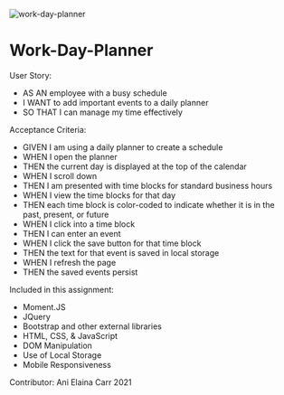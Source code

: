 ![work-day-planner](https://user-images.githubusercontent.com/84213096/123141552-7f07de80-d426-11eb-8574-412e3652da6d.gif)
# Work-Day-Planner

User Story:
- AS AN employee with a busy schedule
- I WANT to add important events to a daily planner
- SO THAT I can manage my time effectively


Acceptance Criteria:
- GIVEN I am using a daily planner to create a schedule
- WHEN I open the planner
- THEN the current day is displayed at the top of the calendar
- WHEN I scroll down
- THEN I am presented with time blocks for standard business hours
- WHEN I view the time blocks for that day
- THEN each time block is color-coded to indicate whether it is in the past, present, or future
- WHEN I click into a time block
- THEN I can enter an event
- WHEN I click the save button for that time block
- THEN the text for that event is saved in local storage
- WHEN I refresh the page
- THEN the saved events persist

Included in this assignment:
- Moment.JS
- JQuery
- Bootstrap and other external libraries 
- HTML, CSS, & JavaScript
- DOM Manipulation
- Use of Local Storage
- Mobile Responsiveness

Contributor: Ani Elaina Carr 2021
